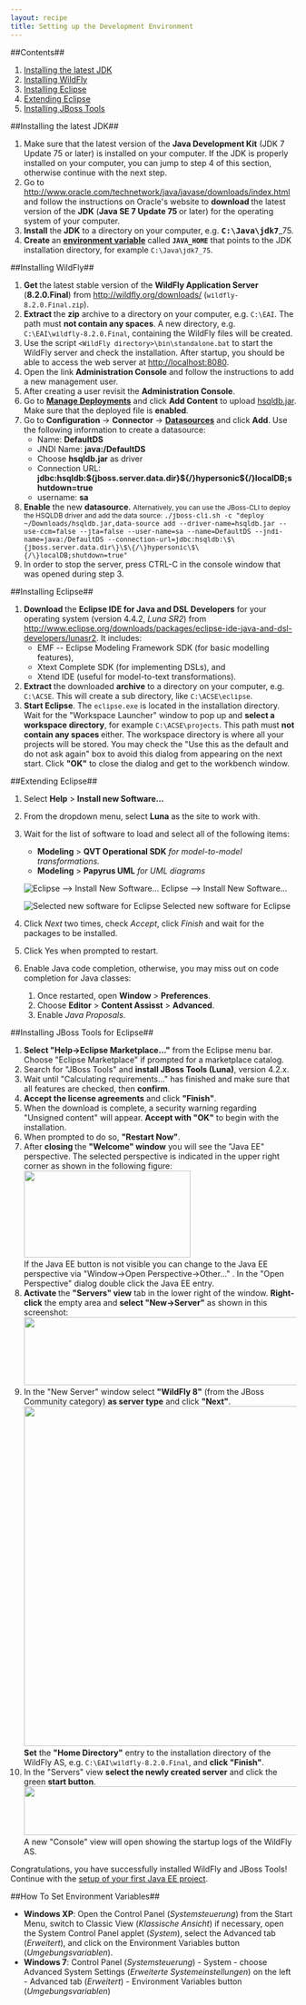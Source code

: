 ```yaml
---
layout: recipe
title: Setting up the Development Environment
---
```

##Contents##
<ol>
<li><a href="#jdk">Installing the latest JDK</a></li>
<li><a href="#wildfly">Installing WildFly</a></li>
<li><a href="#eclipse">Installing Eclipse</a></li>
<li><a href="#plugins">Extending Eclipse</a></li>
<li><a href="#jbosstools">Installing JBoss Tools</a></li>
</ol>

##<a id="jdk" name="jdk"></a>Installing the latest JDK##
<ol>
<li>Make sure that the latest version of the <b>Java Development Kit</b> (JDK 7 Update 75 or later) is installed on your computer. If the JDK is properly installed on your computer, you can jump to step 4 of this section, otherwise continue with the next step.</li>
<li>Go to <a href="http://www.oracle.com/technetwork/java/javase/downloads/index.html">http://www.oracle.com/technetwork/java/javase/downloads/index.html</a> and follow the instructions on Oracle's website to <b>download </b>the latest version of the <b>JDK</b> (<b>Java SE 7 Update 75 </b>or later) for the operating system of your computer.</li>
<li><b>Install</b> the <b>JDK</b> to a directory on your computer, e.g. <b><tt>C:\Java\jdk7</tt></b>_75.</li>
<li><b>Create </b>an <a class="int" href="#envvar"><b>environment variable</b></a> called <small><b><tt>JAVA_HOME</tt></b></small> that points to the JDK installation directory, for example <small><tt>C:\Java\jdk7_75</tt></small>. </li>
</ol>

##<a id="wildfly" name="wildfly"></a>Installing WildFly##
<ol>
<li><b>Get </b>the latest stable version of the <b>WildFly Application Server</b> (<strong>8.2.0.Final</strong>) from <a href="http://wildfly.org/downloads/">http://wildfly.org/downloads/</a> (<small><tt>wildfly-8.2.0.Final.zip</tt></small>).</li>
<li><b>Extract </b>the <b>zip</b> archive to a directory on your computer, e.g. <small><tt>C:\EAI</tt></small>. The path must <b>not contain any spaces</b>. A new directory, e.g. <small><tt>C:\EAI\wildfly-8.2.0.Final</tt></small>, containing the WildFly files will be created.</li>
<li>Use the script <small><tt>&lt;WildFly directory&gt;\bin\standalone.bat</tt></small> to start the WildFly server and check the installation. After startup, you should be able to access the web server at <a href="http://localhost:8080">http://localhost:8080</a>.</li>
<li>Open the link <b>Administration Console</b> and follow the instructions to add a new management user.</li>
<li>After creating a user revisit the <b>Administration Console</b>.</li>
<li>Go to <a href="http://localhost:9990/console/App.html#deployments"><b>Manage Deployments</b></a> and click <b>Add Content</b> to upload <a href="hsqldb.jar">hsqldb.jar</a>. Make sure that the deployed file is <b>enabled</b>.</li>
<li>Go to <b>Configuration</b> -&gt; <b>Connector</b> -&gt; <a href="http://localhost:9990/console/App.html#datasources"><b>Datasources</b></a> and click <b>Add</b>. Use the following information to create a datasource:<br />
<ul>
<li>Name: <b>DefaultDS</b></li>
<li>JNDI Name: <b>java:/DefaultDS</b></li>
<li>Choose <b>hsqldb.jar</b> as driver</li>
<li>Connection URL: <b>jdbc:hsqldb:${jboss.server.data.dir}${/}hypersonic${/}localDB;shutdown=true</b></li>
<li>username: <b>sa</b></li>
</ul>
</li>
<li><b>Enable</b> the new <b>datasource</b>.
<small>Alternatively, you can use the JBoss-CLI to deploy the HSQLDB driver and add the data source: <tt>./jboss-cli.sh -c "deploy ~/Downloads/hsqldb.jar,data-source add --driver-name=hsqldb.jar --use-ccm=false --jta=false --user-name=sa --name=DefaultDS --jndi-name=java:/DefaultDS --connection-url=jdbc:hsqldb:\$\{jboss.server.data.dir\}\$\{/\}hypersonic\$\{/\}localDB;shutdown=true"</tt></small></li>
<li>In order to stop the server, press CTRL-C in the console window that was opened during step 3.</li>
</ol>

##<a id="eclipse" name="eclipse"></a>Installing Eclipse##
<ol>
<li><b>Download </b>the <b>Eclipse IDE for Java and DSL Developers</b> for your operating system (version 4.4.2, <i>Luna SR2</i>) from <a href="http://www.eclipse.org/downloads/packages/eclipse-ide-java-and-dsl-developers/lunasr2">http://www.eclipse.org/downloads/packages/eclipse-ide-java-and-dsl-developers/lunasr2</a>. It includes:

 * EMF -- Eclipse Modeling Framework SDK (for basic modelling features),
 * Xtext Complete SDK (for implementing DSLs), and
 * Xtend IDE (useful for model-to-text transformations).
 
</li>
<li><b>Extract </b>the downloaded <b>archive</b> to a directory on your computer, e.g. <small><tt>C:\ACSE</tt></small>. This will create a sub directory, like <small><tt>C:\ACSE\eclipse</tt></small>.</li>
<li><b>Start Eclipse</b>. The <small><tt>eclipse.exe</tt></small> is located in the installation directory. Wait for the "Workspace Launcher" window to pop up and <b>select a workspace directory</b>, for example <small><tt>C:\ACSE\projects</tt></small>. This path must <b>not contain any spaces </b>either. The workspace directory is where all your projects will be stored. You may check the "Use this as the default and do not ask again" box to avoid this dialog from appearing on the next start. Click <b>"OK"</b> to close the dialog and get to the workbench window.</li>
</ol>

##<a id="plugins" name="plugins"></a>Extending Eclipse##
1. Select **Help** > **Install new Software...**
1. From the dropdown menu, select **Luna** as the site to work with.
1. Wait for the list of software to load and select all of the following items:

   * **Modeling** > **QVT Operational SDK**
      *for model-to-model transformations.*
   * **Modeling** > **Papyrus UML**
      *for UML diagrams*

    ![Eclipse --> Install New Software...](images/install_software.png)
    Eclipse --> Install New Software...

    ![Selected new software for Eclipse](images/install_software_selected.png)
    Selected new software for Eclipse

1. Click *Next* two times, check *Accept*, click *Finish* and wait for the packages to be installed.
1. Click Yes when prompted to restart.
1. Enable Java code completion, otherwise, you may miss out on code completion for Java classes:
   1. Once restarted, open **Window** > **Preferences**.
   1. Choose **Editor** > **Content Assisst** > **Advanced**.
   1. Enable *Java Proposals*.

##<a id="jbosstools" name="jbosstools"></a>Installing JBoss Tools for Eclipse##
<ol>
<li><b>Select "Help-&gt;Eclipse Marketplace..."</b> from the Eclipse menu bar. Choose "Eclipse Marketplace" if prompted for a marketplace catalog.</li>
<li>Search for "JBoss Tools" and <b>install JBoss Tools (Luna)</b>, version 4.2.x.</li>
<li>Wait until "Calculating requirements..." has finished and make sure that all features are checked, then <b>confirm</b>.</li>
<li><b>Accept the license agreements</b> and click <b>"Finish"</b>.</li>
<li>When the download is complete, a security warning regarding "Unsigned content" will appear. <b>Accept with "OK"</b> to begin with the installation.</li>
<li>When prompted to do so, <b>"Restart Now"</b>.</li>
<li>After <b>closing </b>the <b>"Welcome" window</b> you will see the "Java EE" perspective. The selected perspective is indicated in the upper right corner as shown in the following figure:<br /> <img src="images/eclipse_jee_perspective.png" alt="" width="293" height="153" /><br /> If the Java EE button is not visible you can change to the Java EE perspective via "Window-&gt;Open Perspective-&gt;Other..." . In the "Open Perspective" dialog double click the Java EE entry.</li>
<li><b>Activate </b>the <b>"Servers" view</b> tab in the lower right of the window. <b>Right-click</b> the empty area and <b>select "New-&gt;Server"</b> as shown in this screenshot:<br /> <a href="eclipse_server_view.png"><img src="images/eclipse_server_view.png" alt="" width="523" height="120" /></a></li>
<li>In the "New Server" window select <b>"WildFly 8"</b> (from the JBoss Community category) <b>as server type</b> and click <b>"Next"</b>.<br /> <img src="images/eclipse_new_server.png" alt="" width="613" height="599" /><br /> <b>Set</b> the <b>"Home Directory"</b> entry to the installation directory of the WildFly AS, e.g. <small><tt>C:\EAI\wildfly-8.2.0.Final</tt></small>, and <b>click "Finish"</b>.</li>
<li>In the "Servers" view <b>select the newly created server</b> and click the green <b>start button</b>.<br /> <img src="images/eclipse_server_start.png" alt="" width="857" height="86" /><br /> A new "Console" view will open showing the startup logs of the WildFly AS.</li>
</ol>
<p>Congratulations, you have successfully installed WildFly and JBoss Tools!<br /> Continue with the <a class="int" href="020_tutorial_jboss_project.html">setup of your first Java EE project</a>.<br /></p>

##<a id="envvar" name="envvar"></a>How To Set Environment Variables##
<ul>
<li><b>Windows XP</b>: Open the Control Panel (<i>Systemsteuerung</i>) from the Start Menu, switch to Classic View (<i>Klassische Ansicht</i>) if necessary, open the System Control Panel applet (<i>System</i>), select the Advanced tab (<i>Erweitert</i>), and click on the Environment Variables button (<i>Umgebungsvariablen</i>).</li>
<li><b>Windows 7</b>: Control Panel (<i>Systemsteuerung</i>) - System - choose Advanced System Settings (<i>Erweiterte Systemeinstellungen</i>) on the left - Advanced tab (<i>Erweitert</i>) - Environment Variables button (<i>Umgebungsvariablen</i>)</li>
</ul>
